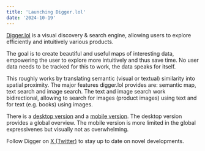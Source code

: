 ```yaml
---
title: 'Launching Digger.lol'
date: '2024-10-19'
---
```


[Digger.lol](https://digger.lol/) is a visual discovery & search engine, allowing users to explore efficiently and intuitively various products.

The goal is to create beautiful and useful maps of interesting data, empowering the user to explore more intuitively and thus save time. No user data needs to be tracked for this to work, the data speaks for itself.

This roughly works by translating semantic (visual or textual) similarity into spatial proximity. The major features digger.lol provides are: semantic map, text search and image search. The text and image search work bidirectional, allowing to search for images (product images) using text and for text (e.g. books) using images.

There is a [desktop version](https://digger.lol/?desktop=true) and a [mobile version](https://grid.digger.lol/). The desktop version provides a global overview. The mobile version is more limited in the global expressivenes but visually not as overwhelming.

Follow Digger on [X (Twitter)](https://x.com/digger_ai) to stay up to date on novel developments.
